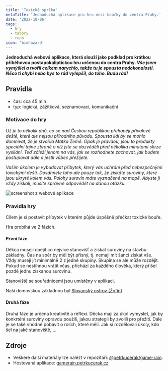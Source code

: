 ```yaml
---
title: 'Toxická sprška'
metaTitle: 'Jednoduchá aplikace pro hru mezi bouřky do centra Prahy.'
date: '2022-10-06'
tags:
  - hry
  - tabory
  - repo
icon: 'biohazard'
---
```


**Jednoduchá webová aplikace, která slouží jako podklad pro krátkou příběhovou postapokaliptickou hru určenou do centra Prahy. *Vše jsem vymýšlel a tvořil celkem narychlo, takže tu je spousta nedokonalostí. Něco ti chybí nebo bys to rád vylepšil, do toho. Budu rád!***

## Pravidla

- čas: cca 45 min
- typ: logická, zážitková, seznamovací, komunikační

### Motivace do hry

*Už je to několik dnů, co se nad Českou republikou přehánějí přívalové deště, které ale nejsou přírodního původu. Spousta lidí by se mohlo domnívat, že je stvořila Matka Země. Opak je pravdou, jsou to produkty speciální tajné zbraně o níž jste se dozvěděli před několika minutami skrze vysílání. Teď záleží jenom na vás, jak se rozhodnete zachovat, jak budete postupovat dále a jestli vůbec přežijete.*

*Vaším úkolem je vybudovat příbytek, který vás uchrání před nebezpečnými toxickými dešti. Dosáhnete toho ale pouze tak, že získáte suroviny, které jsou ukryté kolem vás. Polohy surovin máte vyznačené na mapě. Abyste ji vždy získali, musíte správně odpovědět na danou otázku.*

![screenshot z webové aplikace](/posts/images/toxicka-sprska-01.png)

### Pravidla hry

Cílem je si postavit příbytek v kterém půjde úspěšně přečkat toxické bouře.

Hra probíhá ve 2 fázích.

#### První fáze

Děkca musejí obejít co nejvíce stanovišť a získat suroviny na stavbu základny. Čas na sběr by měl být přísný, tj. nemají mít šanci získat vše. Vždy musejí jít minimálně 2 z jedné skupiny. Skupina se ale může rozdějit. Pokud se nestihnou vrátit včas, přichází za každého člověka, který přišel pozdě jednu získanou surovinu.

Stanoviště se souřadnicemi jsou umístěny v aplikaci.

Naší domovskou základnou byl [Slovanský ostrov (Žofín)](https://mapy.cz/s/nulatezufe).

#### Druhá fáze

Druhá fáze je určena kreativitě a reflexi. Děcka mají za úkol vymyslet, jak by konkrténí suroviny opravdu použili, jakou strategii by zvolili pro přežití. Dále je se také vhodné pobavit o rolích, které měli. Jak si rozdělovali úkoly, kdo šel na jaké stanoviště, ...

## Zdroje

- Veškeré další materiály lze nalézt v repozitáři: [@petrkucerak/game-rain](https://github.com/petrkucerak/game-rain).
- Hostovaná aplikace: [gamerain.petrkucerak.cz](https://gamerain.petrkucerak.cz/)